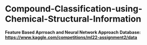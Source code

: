 # Compound-Classification-using-Chemical-Structural-Information

**Feature Based Aprroach and Neural Network Approach**
**Database: https://www.kaggle.com/competitions/ml22-assignment2/data**
